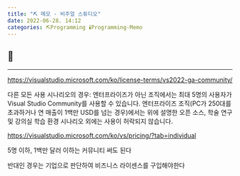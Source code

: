 ```yaml
---
title: "⛏️ 메모 - 비주얼 스튜디오"
date: 2022-06-28. 14:12
categories: ⛏️Programming 🕯️Programming-Memo
---
```


## 💎

---

https://visualstudio.microsoft.com/ko/license-terms/vs2022-ga-community/

다른 모든 사용 시나리오의 경우:
엔터프라이즈가 아닌 조직에서는 최대 5명의 사용자가 Visual Studio Community를 사용할 수 있습니다. 엔터프라이즈 조직(PC가 250대를 초과하거나 연 매출이 1백만 USD를 넘는 경우)에서는 위에 설명한 오픈 소스, 학술 연구 및 강의실 학습 환경 시나리오 외에는 사용이 허락되지 않습니다.

https://visualstudio.microsoft.com/ko/vs/pricing/?tab=individual

5명 이하, 1백만 달러 이하는 커뮤니티 써도 된다

반대인 경우는 기업으로 판단하여 비즈니스 라이센스를 구입해야한다
